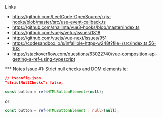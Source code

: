 Links

* https://github.com/LeetCode-OpenSource/rxjs-hooks/blob/master/src/use-event-callback.ts
* https://github.com/shallinta/vue3-hooks/blob/master/index.ts
* https://github.com/vuejs/vetur/issues/1818
* https://github.com/vuejs/vue-next/issues/951
* https://codesandbox.io/s/infallible-https-w248t?file=/src/index.ts:56-103
* https://stackoverflow.com/questions/63022740/vue-composition-api-getting-a-ref-using-typescript

*** Notes
Issue #1: Strict null checks and DOM elements ie: 
``` json
// tsconfig.json
"strictNullChecks": false,
```
```typescript
const button = ref<HTMLButtonElement>(null);
```
or
```typescript
const button = ref<HTMLButtonElement | null>(null);
```